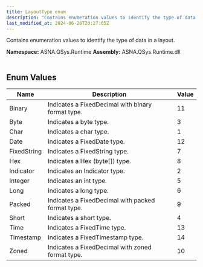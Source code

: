 ```yaml
---
title: LayoutType enum
description: "Contains enumeration values to identify the type of data in a layout. "
last_modified_at: 2024-06-26T20:27:05Z
---
```


Contains enumeration values to identify the type of data in a layout.

**Namespace:** ASNA.QSys.Runtime
**Assembly:** ASNA.QSys.Runtime.dll
<br>
<br>

## Enum Values

| Name | Description | Value
| --- | --- | --- 
| Binary | Indicates a FixedDecimal with binary format type. | 11 |
| Byte | Indicates a byte type. | 3 |
| Char | Indicates a char type. | 1 |
| Date | Indicates a FixedDate type. | 12 |
| FixedString | Indicates a FixedString type. | 7 |
| Hex | Indicates a Hex (byte[]) type. | 8 |
| Indicator | Indicates an Indicator type. | 2 |
| Integer | Indicates an int type. | 5 |
| Long | Indicates a long type. | 6 |
| Packed | Indicates a FixedDecimal with packed format type. | 9 |
| Short | Indicates a short type. | 4 |
| Time | Indicates a FixedTime type. | 13 |
| Timestamp | Indicates a FixedTimestamp type. | 14 |
| Zoned | Indicates a FixedDecimal with zoned format type. | 10 |
